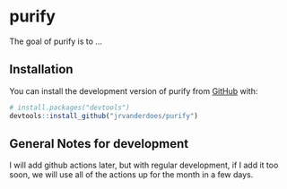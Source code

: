 
<!-- README.md is generated from README.Rmd. Please edit that file -->

# purify

<!-- badges: start -->
<!-- badges: end -->

The goal of purify is to …

## Installation

You can install the development version of purify from
[GitHub](https://github.com/) with:

``` r
# install.packages("devtools")
devtools::install_github("jrvanderdoes/purify")
```

## General Notes for development

I will add github actions later, but with regular development, if I add
it too soon, we will use all of the actions up for the month in a few
days.

<!-- You'll still need to render `README.Rmd` regularly, to keep `README.md` up-to-date. `devtools::build_readme()` is handy for this. You could also use GitHub Actions to re-render `README.Rmd` every time you push. An example workflow can be found here: <https://github.com/r-lib/actions/tree/v1/examples>. -->
